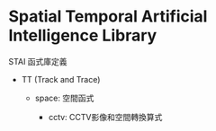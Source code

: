 # Spatial Temporal Artificial Intelligence Library

STAI 函式庫定義

- TT (Track and Trace)

    - space: 空間函式

        - cctv: CCTV影像和空間轉換算式
